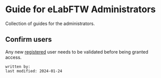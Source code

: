 # Guide for eLabFTW Administrators
Collection of guides for the administrators.

## Confirm users
Any new [registered](register_login.md) user needs to be validated before being granted access.


~~~~
written by: 
last modified: 2024-01-24
~~~~